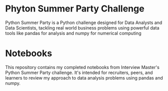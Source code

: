 # Phyton Summer Party Challenge
Python Summer Party is a Python challenge designed for Data Analysts and Data Scientists, tackling real world business problems using powerful data tools like pandas for analysis and numpy for numerical computing

# Notebooks
This repository contains my completed notebooks from Interview Master's Python Summer Party challenge. It's intended for recruiters, peers, and learners to review my approach to data analysis problems using pandas and numpy.
